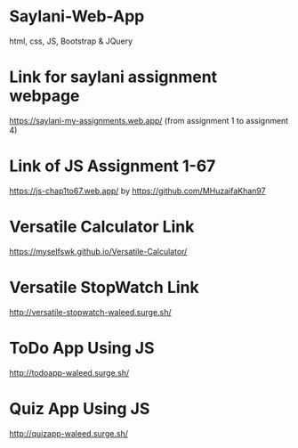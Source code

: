 # Saylani-Web-App
html, css, JS, Bootstrap &amp; JQuery

# Link for saylani assignment webpage
https://saylani-my-assignments.web.app/
(from assignment 1 to assignment 4)

# Link of JS Assignment 1-67
https://js-chap1to67.web.app/
by https://github.com/MHuzaifaKhan97

# Versatile Calculator Link
https://myselfswk.github.io/Versatile-Calculator/

# Versatile StopWatch Link
http://versatile-stopwatch-waleed.surge.sh/

# ToDo App Using JS
http://todoapp-waleed.surge.sh/

# Quiz App Using JS
http://quizapp-waleed.surge.sh/
